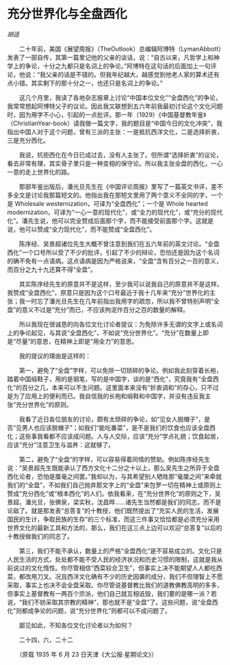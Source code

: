 # 充分世界化与全盘西化

*胡适*

　　二十年前，美国《展望周报》（TheOutlook）总编辑阿博特（LymanAbbott）发表了一部自传，其第一篇里记他的父亲的谈话，说：“自古以来，凡哲学上和神学上的争论，十分之九都只是名词上的争论。”阿博特在这句话的后面加上一句评论，他说：“我父亲的话是不错的。但我年纪越大，越感觉到他老人家的算术还有点小错。其实剩下的那十分之一，也还只是名词上的争论。”

　　这几个月里，我读了各地杂志报章上讨论“中国本位文化”“全盘西化”的争论，我常常想起阿博特父子的议论。因此我又联想到五六年前我最初讨论这个文化问题时，因为用字不小心，引起的一点批评。那一年（1929）《中国基督教年鉴》（ChristianYear-book）请我做一篇文字，我的题目是“中国今日的文化冲突”，我指出中国人对于这个问题，曾有三派的主张：一是抵抗西洋文化，二是选择折衷，三是充分西化。

　　我说，抗拒西化在今日已成过去，没有人主张了。但所谓“选择折衷”的议论，看去非常有理，其实骨子里只是一种变相的保守论。所以我主张全盘的西化，一心一意的走上世界化的路。

　　那部年鉴出版后，潘光旦先生在《中国评论周报》里写了一篇英文书评，差不多全文是讨论我那篇短文的。他指出我在那短文里用了两个意义不全同的字，一个是 Wholesale westernization，可译为“全盘西化”；一个是 Whole hearted modernization，可译为“一心一意的现代化”，或“全力的现代化”，或“充分的现代化”。潘先生说，他可以完全赞成后面那个字，而不能接受前面那个字。这就是说，他可以赞成“全力现代化”，而不能赞成“全盘西化”。

　　陈序经、吴景超诸位先生大概不曾注意到我们在五六年前的英文讨论。“全盘西化”一个口号所以受了不少的批评，引起了不少的辩论，恐怕还是因为这个名词的确不免有一点语病。这点语病是因为严格说来，“全盘”含有百分之一百的意义，而百分之九十九还算不得“全盘”。

　　其实陈序经先生的原意并不是这样，至少我可以说我自己的原意并不是这样。我赞成“全盘西化”，原意只是因为这个口号最近于我十几年来“充分”世界化的主张；我一时忘了潘光旦先生在几年前指出我用字的疏忽，所以我不曾特别声明“全盘”的意义不过是“充分”而已，不应该拘泥作百分之百的数量的解释。

　　所以我现在很诚恳的向各位文化讨论者提议：为免除许多无谓的文字上或名词上的争论起见，与其说“全盘西化”，不如说“充分世界化”。“充分”在数量上即是“尽量”的意思，在精神上即是“用全力”的意思。

　　我的提议的理由是这样的：

　　第一，避免了“全盘”字样，可以免除一切琐碎的争论。例如我此刻穿着长袍，踏着中国缎鞋子，用的是钢笔，写的是中国字，谈的是“西化”，究竟我有“全盘西化”的百分之几，本来可以不生问题。这里面本来没有“折衷调和”的存心，只不过是为了应用上的便利而已。我自信我的长袍和缎鞋和中国字，并没有违反我主张“充分世界化”的原则。

　　我看了近日各位朋友的讨论，颇有太琐碎的争论，如“见女人脱帽子”，是否“见男人也应该脱帽子”；如我们“能吃番菜”，是不是我们的饮食也应该全盘西化；这些事我看都不应该成问题。人与人交际，应该“充分”学点礼貌；饮食起居，应该“充分”注意卫生与滋养：这就够了。

　　第二，避免了“全盘”的字样，可以容易得着同情的赞助。例如陈序经先生说：“吴景超先生既能承认了西方文化十二分之十以上，那么吴先生之所异于全盘西化论者，恐怕是厘毫之间罢。”我却以为，与其希望别人牺牲那“毫厘之间”来牵就我们的“全盘”，不如我们自己抛弃那文字上的“全盘”来包罗一切在精神上或原则上赞成“充分西化”或“根本西化”的人们。依我看来，在“充分世界化”的原则之下，吴景超，潘光旦，张佛泉，梁实秋，沈昌晔……诸先生当然都是我们的同志，而不是论敌了。就是那发表“总答复”的十教授，他们既然提出了“充实人民的生活，发展国民的生计，争取民族的生存”的三个标准，而这三件事又恰恰都是必须充分采用世界文化的最新工具和方法的，那么，我们在这三点上边可以欢迎“总答复”以后的十教授做我们的同志了。

　　第三，我们不能不承认，数量上的严格“全盘西化”是不容易成立的。文化只是人民生活的方式，处处都不能不受人民的经济状况和历史习惯的限制，这就是我从前说过的文化惰性。你尽管相信“西菜较合卫生”，但事实上决不能期望人人都吃西菜，都改用刀叉。况且西洋文化确有不少的历史因袭的成分，我们不但理智上不愿采取，事实上也决不会全盘采取。你尽管说基督教比我们的道教佛教高明的多多，但事实上基督教有一两百个宗派，他们自己就互相诋毁，我们要的是哪一派？若说，“我们不妨采取其宗教的精神”，那也就不是“全盘”了。这些问题，说“全盘西化”则都成争论的问题，说“充分世界化”则都可以不成问题了。

　　鄙见如此，不知各位文化讨论者以为如何？

　　二十四，六，二十二

　　（原载 1935 年 6 月 23 日天津《大公报·星期论文》）